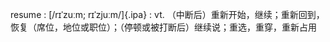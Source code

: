 resume
:    [/rɪˈzuːm; rɪˈzjuːm/]{.ipa}
:    vt. （中断后）重新开始，继续；重新回到，恢复（席位，地位或职位）；（停顿或被打断后）继续说；重选，重穿，重新占用
